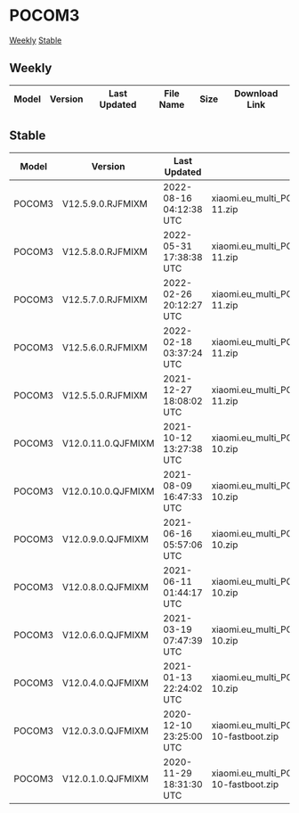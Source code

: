 # POCOM3
[Weekly](#Weekly)  [Stable](#Stable)
## Weekly
| Model | Version | Last Updated | File Name | Size | Download Link |
| ---- | ---- | ---- | ---- | ---- | ---- |
## Stable
| Model | Version | Last Updated | File Name | Size | Download Link |
| ---- | ---- | ---- | ---- | ---- | ---- |
| POCOM3 | V12.5.9.0.RJFMIXM | 2022-08-16 04:12:38 UTC | xiaomi.eu_multi_POCOM3_V12.5.9.0.RJFMIXM_v12-11.zip | 3.0 GB | [SourceForge](https://sourceforge.net/projects/xiaomi-eu-multilang-miui-roms/files/xiaomi.eu/MIUI-STABLE-RELEASES/MIUIv12/xiaomi.eu_multi_POCOM3_V12.5.9.0.RJFMIXM_v12-11.zip/download) |
| POCOM3 | V12.5.8.0.RJFMIXM | 2022-05-31 17:38:38 UTC | xiaomi.eu_multi_POCOM3_V12.5.8.0.RJFMIXM_v12-11.zip | 3.0 GB | [SourceForge](https://sourceforge.net/projects/xiaomi-eu-multilang-miui-roms/files/xiaomi.eu/MIUI-STABLE-RELEASES/MIUIv12/xiaomi.eu_multi_POCOM3_V12.5.8.0.RJFMIXM_v12-11.zip/download) |
| POCOM3 | V12.5.7.0.RJFMIXM | 2022-02-26 20:12:27 UTC | xiaomi.eu_multi_POCOM3_V12.5.7.0.RJFMIXM_v12-11.zip | 3.0 GB | [SourceForge](https://sourceforge.net/projects/xiaomi-eu-multilang-miui-roms/files/xiaomi.eu/MIUI-STABLE-RELEASES/MIUIv12/xiaomi.eu_multi_POCOM3_V12.5.7.0.RJFMIXM_v12-11.zip/download) |
| POCOM3 | V12.5.6.0.RJFMIXM | 2022-02-18 03:37:24 UTC | xiaomi.eu_multi_POCOM3_V12.5.6.0.RJFMIXM_v12-11.zip | 3.0 GB | [SourceForge](https://sourceforge.net/projects/xiaomi-eu-multilang-miui-roms/files/xiaomi.eu/MIUI-STABLE-RELEASES/MIUIv12/xiaomi.eu_multi_POCOM3_V12.5.6.0.RJFMIXM_v12-11.zip/download) |
| POCOM3 | V12.5.5.0.RJFMIXM | 2021-12-27 18:08:02 UTC | xiaomi.eu_multi_POCOM3_V12.5.5.0.RJFMIXM_v12-11.zip | 3.0 GB | [SourceForge](https://sourceforge.net/projects/xiaomi-eu-multilang-miui-roms/files/xiaomi.eu/MIUI-STABLE-RELEASES/MIUIv12/xiaomi.eu_multi_POCOM3_V12.5.5.0.RJFMIXM_v12-11.zip/download) |
| POCOM3 | V12.0.11.0.QJFMIXM | 2021-10-12 13:27:38 UTC | xiaomi.eu_multi_POCOM3_V12.0.11.0.QJFMIXM_v12-10.zip | 2.9 GB | [SourceForge](https://sourceforge.net/projects/xiaomi-eu-multilang-miui-roms/files/xiaomi.eu/MIUI-STABLE-RELEASES/MIUIv12/xiaomi.eu_multi_POCOM3_V12.0.11.0.QJFMIXM_v12-10.zip/download) |
| POCOM3 | V12.0.10.0.QJFMIXM | 2021-08-09 16:47:33 UTC | xiaomi.eu_multi_POCOM3_V12.0.10.0.QJFMIXM_v12-10.zip | 2.9 GB | [SourceForge](https://sourceforge.net/projects/xiaomi-eu-multilang-miui-roms/files/xiaomi.eu/MIUI-STABLE-RELEASES/MIUIv12/xiaomi.eu_multi_POCOM3_V12.0.10.0.QJFMIXM_v12-10.zip/download) |
| POCOM3 | V12.0.9.0.QJFMIXM | 2021-06-16 05:57:06 UTC | xiaomi.eu_multi_POCOM3_V12.0.9.0.QJFMIXM_v12-10.zip | 2.9 GB | [SourceForge](https://sourceforge.net/projects/xiaomi-eu-multilang-miui-roms/files/xiaomi.eu/MIUI-STABLE-RELEASES/MIUIv12/xiaomi.eu_multi_POCOM3_V12.0.9.0.QJFMIXM_v12-10.zip/download) |
| POCOM3 | V12.0.8.0.QJFMIXM | 2021-06-11 01:44:17 UTC | xiaomi.eu_multi_POCOM3_V12.0.8.0.QJFMIXM_v12-10.zip | 2.9 GB | [SourceForge](https://sourceforge.net/projects/xiaomi-eu-multilang-miui-roms/files/xiaomi.eu/MIUI-STABLE-RELEASES/MIUIv12/xiaomi.eu_multi_POCOM3_V12.0.8.0.QJFMIXM_v12-10.zip/download) |
| POCOM3 | V12.0.6.0.QJFMIXM | 2021-03-19 07:47:39 UTC | xiaomi.eu_multi_POCOM3_V12.0.6.0.QJFMIXM_v12-10.zip | 2.9 GB | [SourceForge](https://sourceforge.net/projects/xiaomi-eu-multilang-miui-roms/files/xiaomi.eu/MIUI-STABLE-RELEASES/MIUIv12/xiaomi.eu_multi_POCOM3_V12.0.6.0.QJFMIXM_v12-10.zip/download) |
| POCOM3 | V12.0.4.0.QJFMIXM | 2021-01-13 22:24:02 UTC | xiaomi.eu_multi_POCOM3_V12.0.4.0.QJFMIXM_v12-10.zip | 2.9 GB | [SourceForge](https://sourceforge.net/projects/xiaomi-eu-multilang-miui-roms/files/xiaomi.eu/MIUI-STABLE-RELEASES/MIUIv12/xiaomi.eu_multi_POCOM3_V12.0.4.0.QJFMIXM_v12-10.zip/download) |
| POCOM3 | V12.0.3.0.QJFMIXM | 2020-12-10 23:25:00 UTC | xiaomi.eu_multi_POCOM3_V12.0.3.0.QJFMIXM_v12-10-fastboot.zip | 2.7 GB | [SourceForge](https://sourceforge.net/projects/xiaomi-eu-multilang-miui-roms/files/xiaomi.eu/MIUI-STABLE-RELEASES/MIUIv12/xiaomi.eu_multi_POCOM3_V12.0.3.0.QJFMIXM_v12-10-fastboot.zip/download) |
| POCOM3 | V12.0.1.0.QJFMIXM | 2020-11-29 18:31:30 UTC | xiaomi.eu_multi_POCOM3_V12.0.1.0.QJFMIXM_v12-10-fastboot.zip | 2.7 GB | [SourceForge](https://sourceforge.net/projects/xiaomi-eu-multilang-miui-roms/files/xiaomi.eu/MIUI-STABLE-RELEASES/MIUIv12/xiaomi.eu_multi_POCOM3_V12.0.1.0.QJFMIXM_v12-10-fastboot.zip/download) |
